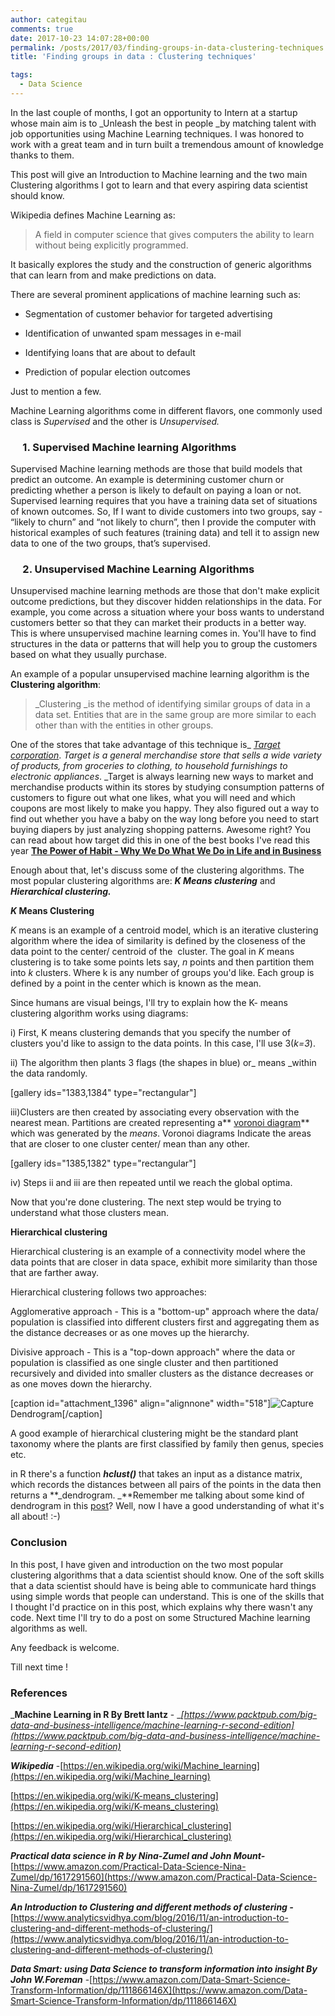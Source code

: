 ```yaml
---
author: categitau
comments: true
date: 2017-10-23 14:07:28+00:00
permalink: /posts/2017/03/finding-groups-in-data-clustering-techniques
title: 'Finding groups in data : Clustering techniques'

tags:
  - Data Science
---
```


In the last couple of months, I got an opportunity to Intern at a startup whose main aim is to _Unleash the best in people _by matching talent with job opportunities using Machine Learning techniques. I was honored to work with a great team and in turn built a tremendous amount of knowledge thanks to them.

This post will give an Introduction to Machine learning and the two main Clustering algorithms I got to learn and that every aspiring data scientist should know.



<!-- more -->

Wikipedia defines Machine Learning as:


<blockquote>A field in computer science that gives computers the ability to learn without being explicitly programmed.</blockquote>


It basically explores the study and the construction of generic algorithms that can learn from and make predictions on data.

There are several prominent applications of machine learning such as:



 	
  * Segmentation of customer behavior for targeted advertising

 	
  * Identification of unwanted spam messages in e-mail

 	
  * Identifying loans that are about to default

 	
  * Prediction of popular election outcomes


Just to mention a few.

Machine Learning algorithms come in different flavors, one commonly used class is _Supervised_ and the other is _Unsupervised._


###      1. Supervised Machine learning Algorithms


Supervised Machine learning methods are those that build models that predict an outcome. An example is determining customer churn or predicting whether a person is likely to default on paying a loan or not. Supervised learning requires that you have a training data set of situations of known outcomes. So, If I want to divide customers into two groups, say - “likely to churn” and “not likely to churn”, then I provide the computer with historical examples of such features (training data) and tell it to assign new data to one of the two groups, that’s supervised.


###      2. Unsupervised Machine Learning Algorithms


Unsupervised machine learning methods are those that don't make explicit outcome predictions, but they discover hidden relationships in the data. For example, you come across a situation where your boss wants to understand customers better so that they can market their products in a better way. This is where unsupervised machine learning comes in. You'll have to find structures in the data or patterns that will help you to group the customers based on what they usually purchase.

An example of a popular unsupervised machine learning algorithm is the **Clustering algorithm**:


<blockquote>_Clustering _is the method of identifying similar groups of data in a data set. Entities that are in the same group are more similar to each other than with the entities in other groups.</blockquote>


One of the stores that take advantage of this technique is_ _[Target corporation](https://en.wikipedia.org/wiki/Target_Corporation)_. _Target is a general merchandise store that sells a wide variety of products, from groceries to clothing, to household furnishings to electronic appliances_. _Target is always learning new ways to market and merchandise products within its stores by studying consumption patterns of customers to figure out what one likes, what you will need and which coupons are most likely to make you happy. They also figured out a way to find out whether you have a baby on the way long before you need to start buying diapers by just analyzing shopping patterns. Awesome right? You can read about how target did this in one of the best books I've read this year [**The Power of Habit - Why We Do What We Do in Life and in Business**](http://charlesduhigg.com/books/the-power-of-habit/)

Enough about that, let's discuss some of the clustering algorithms. The most popular clustering algorithms are: **_K Means clustering_** and _**Hierarchical clustering.**_

**_K_ Means Clustering**

_K_ means is an example of a centroid model, which is an iterative clustering algorithm where the idea of similarity is defined by the closeness of the data point to the center/ centroid of the  cluster. The goal in _K_ means clustering is to take some points lets say, _n_ points and then partition them into _k_ clusters. Where k is any number of groups you'd like. Each group is defined by a point in the center which is known as the mean.

Since humans are visual beings, I'll try to explain how the K- means clustering algorithm works using diagrams:

i) First, K means clustering demands that you specify the number of clusters you'd like to assign to the data points. In this case, I'll use 3(_k=3_).

ii) The algorithm then plants 3 flags (the shapes in blue) or_ means _within the data randomly.

[gallery ids="1383,1384" type="rectangular"]

iii)Clusters are then created by associating every observation with the nearest mean. Partitions are created representing a** [voronoi diagram](https://en.wikipedia.org/wiki/Voronoi_diagram)** which was generated by the _means_. Voronoi diagrams Indicate the areas that are closer to one cluster center/ mean than any other.

[gallery ids="1385,1382" type="rectangular"]

iv) Steps ii and iii are then repeated until we reach the global optima.

Now that you're done clustering. The next step would be trying to understand what those clusters mean.

**Hierarchical clustering**

Hierarchical clustering is an example of a connectivity model where the data points that are closer in data space, exhibit more similarity than those that are farther away.

Hierarchical clustering follows two approaches:

Agglomerative approach - This is a "bottom-up" approach where the data/ population is classified into different clusters first and aggregating them as the distance decreases or as one moves up the hierarchy.

Divisive approach - This is a "top-down approach" where the data or population is classified as one single cluster and then partitioned recursively and divided into smaller clusters as the distance decreases or as one moves down the hierarchy.

[caption id="attachment_1396" align="alignnone" width="518"]![Capture](http://categitau.com/wp-content/uploads/2017/10/capture.png) Dendrogram[/caption]

A good example of hierarchical clustering might be the standard plant taxonomy where the plants are first classified by family then genus, species etc.

in R there's a function **_hclust()_** that takes an input as a distance matrix, which records the distances between all pairs of the points in the data then returns a **_dendrogram. _**Remember me talking about some kind of dendrogram in this [post](https://categitau.wordpress.com/2017/03/28/ntw2017-day-1/)? Well, now I have a good understanding of what it's all about! :-)


### **Conclusion**


In this post, I have given and introduction on the two most popular clustering algorithms that a data scientist should know. One of the soft skills that a data scientist should have is being able to communicate hard things using simple words that people can understand. This is one of the skills that I thought I'd practice on in this post, which explains why there wasn't any code. Next time I'll try to do a post on some Structured Machine learning algorithms as well.

Any feedback is welcome.

Till next time !


### **References**


_**Machine Learning in R By Brett lantz** - __[https://www.packtpub.com/big-data-and-business-intelligence/machine-learning-r-second-edition](https://www.packtpub.com/big-data-and-business-intelligence/machine-learning-r-second-edition)_

**_Wikipedia_** -[https://en.wikipedia.org/wiki/Machine_learning](https://en.wikipedia.org/wiki/Machine_learning)

[https://en.wikipedia.org/wiki/K-means_clustering](https://en.wikipedia.org/wiki/K-means_clustering)

[https://en.wikipedia.org/wiki/Hierarchical_clustering](https://en.wikipedia.org/wiki/Hierarchical_clustering)

_**Practical data science in R by Nina-Zumel and John Mount-**_[https://www.amazon.com/Practical-Data-Science-Nina-Zumel/dp/1617291560](https://www.amazon.com/Practical-Data-Science-Nina-Zumel/dp/1617291560)

_**An Introduction to Clustering and different methods of clustering -**_[https://www.analyticsvidhya.com/blog/2016/11/an-introduction-to-clustering-and-different-methods-of-clustering/](https://www.analyticsvidhya.com/blog/2016/11/an-introduction-to-clustering-and-different-methods-of-clustering/)

_**Data Smart: using Data Science to transform information into insight By John W.Foreman**_ -[https://www.amazon.com/Data-Smart-Science-Transform-Information/dp/111866146X](https://www.amazon.com/Data-Smart-Science-Transform-Information/dp/111866146X)
